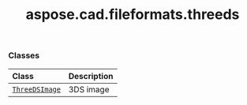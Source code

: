 ﻿---
title: aspose.cad.fileformats.threeds
second_title: Aspose.CAD for Python via .NET API References
description: 
type: docs
weight: 10
url: /aspose.cad.fileformats.threeds/
is_root: false
---



### Classes
| Class | Description |
| :- | :- |
| [`ThreeDSImage`](/cad/python-net/aspose.cad.fileformats.threeds/threedsimage) | 3DS image |


